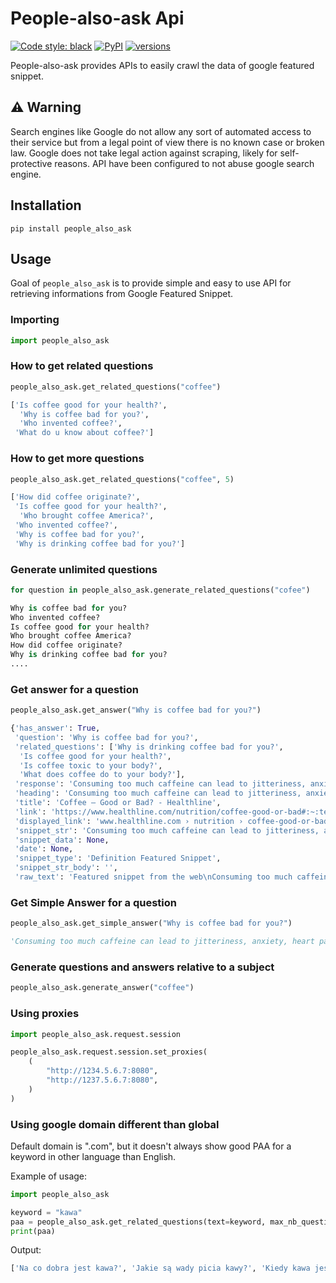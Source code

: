# People-also-ask Api

[![Code style: black](https://img.shields.io/badge/code%20style-black-000000.svg)](https://github.com/python/black)
[![PyPI](https://img.shields.io/pypi/v/people_also_ask.svg)](https://pypi.org/project/people-also-ask)
[![versions](https://img.shields.io/pypi/pyversions/people_also_ask.svg)](https://github.com/lagranges/people_also_ask)

People-also-ask provides APIs to easily crawl the data of google featured snippet.

## ⚠ Warning

Search engines like Google do not allow any sort of automated access to their service but from a legal point of view there is no known case or broken law. Google does not take legal action against scraping, likely for self-protective reasons.
API have been configured to not abuse google search engine.

## Installation

```
pip install people_also_ask 
```

## Usage

Goal of ``people_also_ask`` is to provide simple and easy to use API for retrieving informations from Google Featured Snippet.

### Importing

```python
import people_also_ask
```

### How to get related questions

```python
people_also_ask.get_related_questions("coffee")

['Is coffee good for your health?',
  'Why is coffee bad for you?',
  'Who invented coffee?',
 'What do u know about coffee?']
```

### How to get more questions

```python
people_also_ask.get_related_questions("coffee", 5)

['How did coffee originate?',
 'Is coffee good for your health?',
  'Who brought coffee America?',
 'Who invented coffee?',
 'Why is coffee bad for you?',
 'Why is drinking coffee bad for you?']
```

### Generate unlimited questions

```python
for question in people_also_ask.generate_related_questions("cofee")

Why is coffee bad for you?
Who invented coffee?
Is coffee good for your health?
Who brought coffee America?
How did coffee originate?
Why is drinking coffee bad for you?
....
```

### Get answer for a question

```python
people_also_ask.get_answer("Why is coffee bad for you?")

{'has_answer': True,
 'question': 'Why is coffee bad for you?',
 'related_questions': ['Why is drinking coffee bad for you?',
  'Is coffee good for your health?',
  'Is coffee toxic to your body?',
  'What does coffee do to your body?'],
 'response': 'Consuming too much caffeine can lead to jitteriness, anxiety, heart palpitations and even exacerbated panic attacks (34). If you are sensitive to caffeine and tend to become overstimulated, you may want to avoid coffee altogether. Another unwanted side effect is that it can disrupt sleep ( 35 ).Aug 30, 2018',
 'heading': 'Consuming too much caffeine can lead to jitteriness, anxiety, heart palpitations and even exacerbated panic attacks (34). If you are sensitive to caffeine and tend to become overstimulated, you may want to avoid coffee altogether. Another unwanted side effect is that it can disrupt sleep ( 35 ).Aug 30, 2018',
 'title': 'Coffee — Good or Bad? - Healthline',
 'link': 'https://www.healthline.com/nutrition/coffee-good-or-bad#:~:text=Consuming%20too%20much%20caffeine%20can,can%20disrupt%20sleep%20(%2035%20).',
 'displayed_link': 'www.healthline.com › nutrition › coffee-good-or-bad',
 'snippet_str': 'Consuming too much caffeine can lead to jitteriness, anxiety, heart palpitations and even exacerbated panic attacks (34). If you are sensitive to caffeine and tend to become overstimulated, you may want to avoid coffee altogether. Another unwanted side effect is that it can disrupt sleep ( 35 ).Aug 30, 2018\nwww.healthline.com › nutrition › coffee-good-or-bad\nhttps://www.healthline.com/nutrition/coffee-good-or-bad#:~:text=Consuming%20too%20much%20caffeine%20can,can%20disrupt%20sleep%20(%2035%20).\nCoffee — Good or Bad? - Healthline',
 'snippet_data': None,
 'date': None,
 'snippet_type': 'Definition Featured Snippet',
 'snippet_str_body': '',
 'raw_text': 'Featured snippet from the web\nConsuming too much caffeine can lead to jitteriness, anxiety, heart palpitations and even exacerbated panic attacks (34). If \nyou\n are sensitive to caffeine and tend to become overstimulated, \n may want to avoid \ncoffee\n altogether. Another unwanted side effect is that it can disrupt sleep ( 35 ).\nAug 30, 2018\nCoffee — Good or Bad? - Healthline\nwww.healthline.com\n › nutrition › coffee-good-or-bad'}
```

### Get Simple Answer for a question

```python
people_also_ask.get_simple_answer("Why is coffee bad for you?")

'Consuming too much caffeine can lead to jitteriness, anxiety, heart palpitations and even exacerbated panic attacks (34). If you are sensitive to caffeine and tend to become overstimulated, you may want to avoid coffee altogether. Another unwanted side effect is that it can disrupt sleep ( 35 ).Aug 30, 2018'
```

### Generate questions and answers relative to a subject

```python
people_also_ask.generate_answer("coffee")
```

### Using proxies

```python
import people_also_ask.request.session

people_also_ask.request.session.set_proxies(
    (
        "http://1234.5.6.7:8080",
        "http://1237.5.6.7:8080",
    )
)
```

### Using google domain different than global

Default domain is ".com", but it doesn't always show good PAA for a keyword in other language than English.

Example of usage:

```python
import people_also_ask

keyword = "kawa"
paa = people_also_ask.get_related_questions(text=keyword, max_nb_questions=10, domain="pl")
print(paa)
```
Output:
```python
['Na co dobra jest kawa?', 'Jakie są wady picia kawy?', 'Kiedy kawa jest zdrowa?', 'Jakie są minusy picia kawy?', 'Na co wpływa kawa?', 'Na jakie choroby pomaga kawa?', 'Jaka kawa jest najlepsza?', 'Jakie skutki uboczne ma kawa?', 'Jaka kawa ma najlepszy smak?', 'Jaka kawa smakuje dobrze?', 'Na co pomaga picie kawy?']
```


